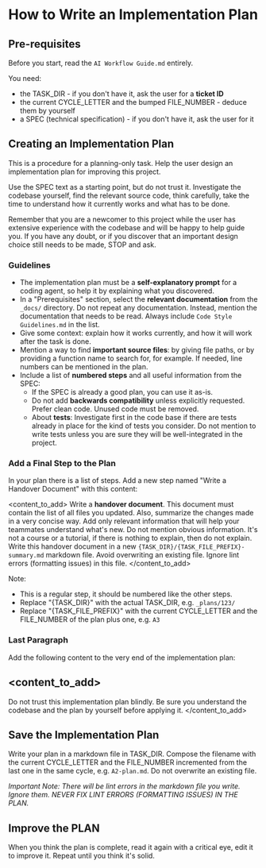 # How to Write an Implementation Plan

## Pre-requisites

Before you start, read the `AI Workflow Guide.md` entirely.

You need:

- the TASK_DIR - if you don't have it, ask the user for a **ticket ID**
- the current CYCLE_LETTER and the bumped FILE_NUMBER - deduce them by yourself
- a SPEC (technical specification) - if you don't have it, ask the user for it

## Creating an Implementation Plan

This is a procedure for a planning-only task. Help the user design an implementation plan for improving this project.

Use the SPEC text as a starting point, but do not trust it. Investigate the codebase yourself, find the relevant source code, think carefully, take the time to understand how it currently works and what has to be done.

Remember that you are a newcomer to this project while the user has extensive experience with the codebase and will be happy to help guide you. If you have any doubt, or if you discover that an important design choice still needs to be made, STOP and ask.

### Guidelines

- The implementation plan must be a **self-explanatory prompt** for a coding agent, so help it by explaining what you discovered.
- In a "Prerequisites" section, select the **relevant documentation** from the `_docs/` directory. Do not repeat any documentation. Instead, mention the documentation that needs to be read. Always include `Code Style Guidelines.md` in the list.
- Give some context: explain how it works currently, and how it will work after the task is done.
- Mention a way to find **important source files**: by giving file paths, or by providing a function name to search for, for example. If needed, line numbers can be mentioned in the plan.
- Include a list of **numbered steps** and all useful information from the SPEC:
  - If the SPEC is already a good plan, you can use it as-is.
  - Do not add **backwards compatibility** unless explicitly requested. Prefer clean code. Unused code must be removed.
  - About **tests**: Investigate first in the code base if there are tests already in place for the kind of tests you consider. Do not mention to write tests unless you are sure they will be well-integrated in the project.

### Add a Final Step to the Plan

In your plan there is a list of steps. Add a new step named "Write a Handover Document" with this content:

<content_to_add>
Write a **handover document**. This document must contain the list of all files you updated. Also, summarize the changes made in a very concise way. Add only relevant information that will help your teammates understand what's new. Do not mention obvious information. It's not a course or a tutorial, if there is nothing to explain, then do not explain. Write this handover document in a new `{TASK_DIR}/{TASK_FILE_PREFIX}-summary.md` markdown file. Avoid overwriting an existing file. Ignore lint errors (formatting issues) in this file.
</content_to_add>

Note:

- This is a regular step, it should be numbered like the other steps.
- Replace "{TASK_DIR}" with the actual TASK_DIR, e.g. `_plans/123/`
- Replace "{TASK_FILE_PREFIX}" with the current CYCLE_LETTER and the FILE_NUMBER of the plan plus one, e.g. `A3`

### Last Paragraph

Add the following content to the very end of the implementation plan:

<content_to_add>
---

Do not trust this implementation plan blindly. Be sure you understand the codebase and the plan by yourself before applying it.
</content_to_add>

## Save the Implementation Plan

Write your plan in a markdown file in TASK_DIR. Compose the filename with the current CYCLE_LETTER and the FILE_NUMBER incremented from the last one in the same cycle, e.g. `A2-plan.md`. Do not overwrite an existing file.

_Important Note: There will be lint errors in the markdown file you write. Ignore them. NEVER FIX LINT ERRORS (FORMATTING ISSUES) IN THE PLAN._

## Improve the PLAN

When you think the plan is complete, read it again with a critical eye, edit it to improve it. Repeat until you think it's solid.
